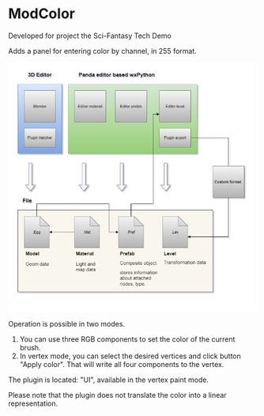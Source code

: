 # ModColor
Developed for project the Sci-Fantasy Tech Demo

Adds a panel for entering color by channel, in 255 format.

![Image alt](https://github.com/serkkz/res/blob/master/diagram.png)

Operation is possible in two modes.

1. You can use three RGB components to set the color of the current brush.
2. In vertex mode, you can select the desired vertices and click button "Apply color". That will write all four components to the vertex.

The plugin is located: "UI", available in the vertex paint mode.

Please note that the plugin does not translate the color into a linear representation.
